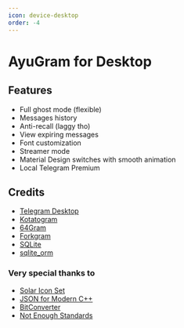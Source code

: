 ```yaml
---
icon: device-desktop
order: -4
---
```


# AyuGram for Desktop

## Features

- Full ghost mode (flexible)
- Messages history
- Anti-recall (laggy tho)
- View expiring messages
- Font customization
- Streamer mode
- Material Design switches with smooth animation
- Local Telegram Premium

## Credits

- [Telegram Desktop](https://github.com/telegramdesktop/tdesktop)
- [Kotatogram](https://github.com/kotatogram/kotatogram-desktop)
- [64Gram](https://github.com/TDesktop-x64/tdesktop)
- [Forkgram](https://github.com/forkgram/tdesktop)
- [SQLite](https://github.com/sqlite/sqlite)
- [sqlite_orm](https://github.com/fnc12/sqlite_orm)

### Very special thanks to

- [Solar Icon Set](https://solariconset.com/)
- [JSON for Modern C++](https://github.com/nlohmann/json)
- [BitConverter](https://github.com/YanjieHe/BitConverter)
- [Not Enough Standards](https://github.com/Alairion/not-enough-standards)
